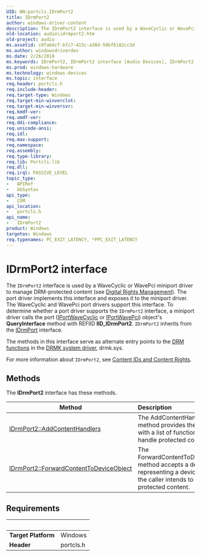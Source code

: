 ```yaml
---
UID: NN:portcls.IDrmPort2
title: IDrmPort2
author: windows-driver-content
description: The IDrmPort2 interface is used by a WaveCyclic or WavePci miniport driver to manage DRM-protected content (see Digital Rights Management).
old-location: audio\idrmport2.htm
old-project: audio
ms.assetid: c0fa64cf-bfc7-415c-a30d-50bf6182cc3d
ms.author: windowsdriverdev
ms.date: 2/26/2018
ms.keywords: IDrmPort2, IDrmPort2 interface [Audio Devices], IDrmPort2 interface [Audio Devices], described, audio.idrmport2, audmp-routines_93a46344-36f2-49ea-9091-93b4e810f195.xml, portcls/IDrmPort2
ms.prod: windows-hardware
ms.technology: windows-devices
ms.topic: interface
req.header: portcls.h
req.include-header: 
req.target-type: Windows
req.target-min-winverclnt: 
req.target-min-winversvr: 
req.kmdf-ver: 
req.umdf-ver: 
req.ddi-compliance: 
req.unicode-ansi: 
req.idl: 
req.max-support: 
req.namespace: 
req.assembly: 
req.type-library: 
req.lib: Portcls.lib
req.dll: 
req.irql: PASSIVE_LEVEL
topic_type:
-	APIRef
-	kbSyntax
api_type:
-	COM
api_location:
-	portcls.h
api_name:
-	IDrmPort2
product: Windows
targetos: Windows
req.typenames: PC_EXIT_LATENCY, *PPC_EXIT_LATENCY
---
```


# IDrmPort2 interface

The <code>IDrmPort2</code> interface is used by a WaveCyclic or WavePci miniport driver to manage DRM-protected content (see <a href="https://msdn.microsoft.com/7ce19196-5180-421f-b6be-ac4a235a8c16">Digital Rights Management</a>). The port driver implements this interface and exposes it to the miniport driver. The WaveCyclic and WavePci port drivers support this interface. To determine whether a port driver supports the <code>IDrmPort2</code> interface, a miniport driver calls the port (<a href="..\portcls\nn-portcls-iportwavecyclic.md">IPortWaveCyclic</a> or <a href="..\portcls\nn-portcls-iportwavepci.md">IPortWavePci</a>) object's <b>QueryInterface</b> method with REFIID <b>IID_IDrmPort2</b>. <code>IDrmPort2</code> inherits from the <a href="..\portcls\nn-portcls-idrmport.md">IDrmPort</a> interface.

The methods in this interface serve as alternate entry points to the <a href="https://msdn.microsoft.com/library/windows/hardware/ff536356">DRM functions</a> in the <a href="https://msdn.microsoft.com/827997e2-6f07-4635-ac35-4ad026b82eae">DRMK system driver</a>, drmk.sys.

For more information about <code>IDrmPort2</code>, see <a href="https://msdn.microsoft.com/aee123e4-bc1b-4ba8-9f8d-a9d207297c8d">Content IDs and Content Rights</a>.

## Methods

<p>The <b>IDrmPort2</b> interface has these methods.</p>

| Method | Description |
| ---- |:---- |
| [IDrmPort2::AddContentHandlers](nf-portcls-idrmport2-addcontenthandlers.md) | The AddContentHandlers method provides the system with a list of functions that handle protected content. |
| [IDrmPort2::ForwardContentToDeviceObject](nf-portcls-idrmport2-forwardcontenttodeviceobject.md) | The ForwardContentToDeviceObject method accepts a device object representing a device to which the caller intends to forward protected content. |


## Requirements
| &nbsp; | &nbsp; |
| ---- |:---- |
| **Target Platform** | Windows |
| **Header** | portcls.h |